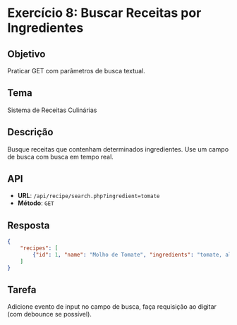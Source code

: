 # Exercício 8: Buscar Receitas por Ingredientes

## Objetivo

Praticar GET com parâmetros de busca textual.

## Tema

Sistema de Receitas Culinárias

## Descrição

Busque receitas que contenham determinados ingredientes. Use um campo de busca com busca em tempo real.

## API

- **URL**: `/api/recipe/search.php?ingredient=tomate`
- **Método**: `GET`

## Resposta
```json
{
    "recipes": [
        {"id": 1, "name": "Molho de Tomate", "ingredients": "tomate, alho, cebola", "time": 30}
    ]
}
```

## Tarefa

Adicione evento de input no campo de busca, faça requisição ao digitar (com debounce se possível).
